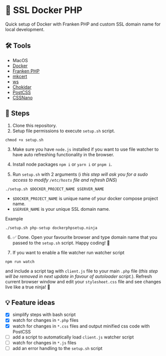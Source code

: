 # 🐳 SSL Docker PHP

Quick setup of Docker with Franken PHP and custom SSL domain name for local development.

## 🛠️ Tools

* MacOS
* [Docker](https://www.docker.com)
* [Franken PHP](https://github.com/dunglas/frankenphp)
* [mkcert](https://github.com/FiloSottile/mkcert)
* [ws](https://www.npmjs.com/package/ws)
* [Chokidar](https://www.npmjs.com/package/chokidar)
* [PostCSS](https://postcss.org/)
* [CSSNano](https://cssnano.co/)


## 🐾 Steps

1. Clone this repository.
2. Setup file permissions to execute `setup.sh` script.

```
chmod +x setup.sh
```

3. Make sure you have `node.js` installed if you want to use file watcher to have auto refreshing functionality in the browser.

4. Install node packages `npm i` or `yarn i` or `pnpm i`.

5. Run `setup.sh` with 2 arguments (ℹ️ _this step will ask you for a sudo access to modify `/etc/hosts` file and refresh DNS_)

```
./setup.sh $DOCKER_PROJECT_NAME $SERVER_NAME
```

- `$DOCKER_PROJECT_NAME` is unique name of your docker compose project name.
- `$SERVER_NAME` is your unique SSL domain name.

Example

```
./setup.sh php-setup dockerphpsetup.ninja
```

6. ✅ Done. Open your favourite browser and type domain name that you passed to the `setup.sh` script. Happy coding! 🥷

7. If you want to enable a file watcher run watcher script

```
npm run watch
```

and include a script tag with `client.js` file to your main `.php` file (_this step will be removed in next update in favour of autoloader script._). Refresh current browser window and edit your `stylesheet.css` file and see changes live like a true ninja! 🥷

## 💡 Feature ideas

- [x] simplify steps with bash script
- [x] watch for changes in `*.php` files
- [x] watch for changes in `*.css` files and output minified css code with PostCSS
- [ ] add a script to automatically load `client.js` watcher script
- [ ] watch for changes in `*.js` files
- [ ] add an error handling to the `setup.sh` script

